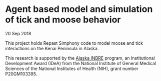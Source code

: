 # Agent based model and simulation of tick and moose behavior

20 Sep 2018

This project holds Repast Simphony code to model moose and tick interactions on the Kenai Peninsula in Alaska.


This research is supported by the [Alaska INBRE](https://www.alaskainbre.org/) program, an Institutional Development Award (IDeA) from the National Institute of General Medical Sciences of the National Institutes of Health (NIH), grant number P20GM103395.
